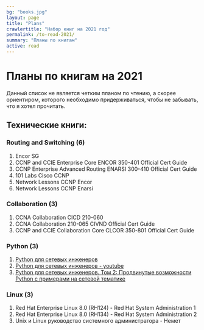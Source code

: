```yaml
---
bg: "books.jpg"
layout: page
title: "Plans"
crawlertitle: "Набор книг на 2021 год"
permalink: /to-read-2021/
summary: "Планы по книгам"
active: read
---
```


# Планы по книгам на 2021

<p>Данный список не является четким планом по чтению, а скорее ориентиром, которого необходимо придерживаться, чтобы не забывать, что я хотел прочитать.</p>

## Технические книги:

### Routing and Switching (6)
<ol>
  <li>Encor SG</li>
  <li>CCNP and CCIE Enterprise Core ENCOR 350-401 Official Cert Guide</li>
  <li>CCNP Enterprise Advanced Routing ENARSI 300-410 Official Cert Guide</li>
  <li>101 Labs Cisco CCNP</li>
  <li>Network Lessons CCNP Encor</li>
  <li>Network Lessons CCNP Enarsi</li>
</ol>

### Collaboration (3)
<ol>
  <li>CCNA Collaboration CICD 210-060</li>
  <li>CCNA Collaboration 210-065 CIVND Official Cert Guide</li>
  <li>CCNP and CCIE Collaboration Core CLCOR 350-801 Official Cert Guide</li>
</ol>

### Python (3)
<ol>
  <li><a href="https://pyneng.readthedocs.io/ru/latest/">Python для сетевых инженеров</a></li>
  <li><a href="https://www.youtube.com/playlist?list=PLah0HUih_ZRnJFNdZsWr2pNWgYETauGXo">Python для сетевых инженеров - youtube</a></li>
  <li><a href="https://advpyneng.readthedocs.io/ru/latest/">Python для сетевых инженеров. Том 2: Продвинутые возможности Python с примерами на сетевой тематике</a></li>
</ol>

### Linux (3)
<ol>
  <li>Red Hat Enterprise Linux 8.0 (RH124) - Red Hat System Administration 1</a></li>
  <li>Red Hat Enterprise Linux 8.0 (RH134) - Red Hat System Administration 2</a></li>
  <li>Unix и Linux руководство системного администратора - Немет</li>
</ol>